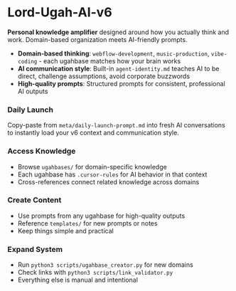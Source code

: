 # Lord-Ugah-AI-v6

**Personal knowledge amplifier** designed around how you actually think and work. Domain-based organization meets AI-friendly prompts.

- **Domain-based thinking**: `webflow-development`, `music-production`, `vibe-coding` - each ugahbase matches how your brain works
- **AI communication style**: Built-in `agent-identity.md` teaches AI to be direct, challenge assumptions, avoid corporate buzzwords
- **High-quality prompts**: Structured prompts for consistent, professional AI outputs

### **Daily Launch**
Copy-paste from `meta/daily-launch-prompt.md` into fresh AI conversations to instantly load your v6 context and communication style.

### **Access Knowledge**
- Browse `ugahbases/` for domain-specific knowledge
- Each ugahbase has `.cursor-rules` for AI behavior in that context
- Cross-references connect related knowledge across domains

### **Create Content**
- Use prompts from any ugahbase for high-quality outputs
- Reference `templates/` for new prompts or notes
- Keep things simple and practical

### **Expand System**
- Run `python3 scripts/ugahbase_creator.py` for new domains
- Check links with `python3 scripts/link_validator.py`
- Everything else is manual and intentional
